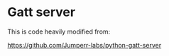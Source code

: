 # Gatt server

This is code heavily modified from:

https://github.com/Jumperr-labs/python-gatt-server

